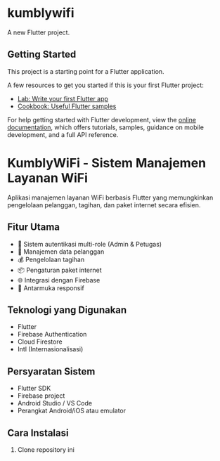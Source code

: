 # kumblywifi

A new Flutter project.

## Getting Started

This project is a starting point for a Flutter application.

A few resources to get you started if this is your first Flutter project:

- [Lab: Write your first Flutter app](https://docs.flutter.dev/get-started/codelab)
- [Cookbook: Useful Flutter samples](https://docs.flutter.dev/cookbook)

For help getting started with Flutter development, view the
[online documentation](https://docs.flutter.dev/), which offers tutorials,
samples, guidance on mobile development, and a full API reference.


# KumblyWiFi - Sistem Manajemen Layanan WiFi

Aplikasi manajemen layanan WiFi berbasis Flutter yang memungkinkan pengelolaan pelanggan, tagihan, dan paket internet secara efisien.

## Fitur Utama

- 🔐 Sistem autentikasi multi-role (Admin & Petugas)
- 👥 Manajemen data pelanggan
- 💰 Pengelolaan tagihan
- 📦 Pengaturan paket internet
- 🌐 Integrasi dengan Firebase
- 📱 Antarmuka responsif

## Teknologi yang Digunakan

- Flutter
- Firebase Authentication
- Cloud Firestore
- Intl (Internasionalisasi)

## Persyaratan Sistem

- Flutter SDK
- Firebase project
- Android Studio / VS Code
- Perangkat Android/iOS atau emulator

## Cara Instalasi

1. Clone repository ini
